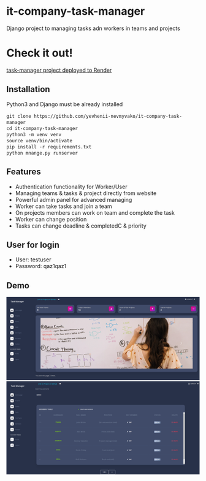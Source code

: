 # it-company-task-manager

Django project to managing tasks adn workers in teams and projects


# Check it out!
[task-manager project deployed to Render](https://it-task-manager.onrender.com/)




## Installation
Python3 and Django must be already installed

```shell
git clone https://github.com/yevhenii-nevmyvako/it-company-task-manager
cd it-company-task-manager
python3 -m venv venv
source venv/bin/activate
pip install -r requirements.txt
python mnange.py runserver
```


## Features

* Authentication functionality for Worker/User
* Managing teams & tasks & project directly from website
* Powerful admin panel for advanced  managing
* Worker can take tasks and join a team
* On projects members can work on team and complete the task
* Worker can change position
* Tasks can change deadline & completedC & priority

## User for login
* User: testuser
* Password: qaz1qaz1

## Demo

![Website Interface](static/demo/demo.png)
![Website Interface](static/demo/demo1.png)